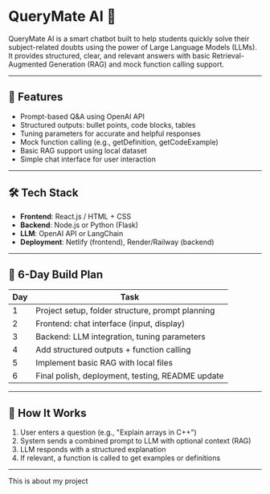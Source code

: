 # QueryMate AI 🤖

QueryMate AI is a smart chatbot built to help students quickly solve their subject-related doubts using the power of Large Language Models (LLMs). It provides structured, clear, and relevant answers with basic Retrieval-Augmented Generation (RAG) and mock function calling support.

---

## 🚀 Features

- Prompt-based Q&A using OpenAI API
- Structured outputs: bullet points, code blocks, tables
- Tuning parameters for accurate and helpful responses
- Mock function calling (e.g., getDefinition, getCodeExample)
- Basic RAG support using local dataset
- Simple chat interface for user interaction

---

## 🛠️ Tech Stack

- **Frontend**: React.js / HTML + CSS
- **Backend**: Node.js or Python (Flask)
- **LLM**: OpenAI API or LangChain
- **Deployment**: Netlify (frontend), Render/Railway (backend)

---

## 📅 6-Day Build Plan

| Day | Task |
|-----|------|
| 1   | Project setup, folder structure, prompt planning |
| 2   | Frontend: chat interface (input, display) |
| 3   | Backend: LLM integration, tuning parameters |
| 4   | Add structured outputs + function calling |
| 5   | Implement basic RAG with local files |
| 6   | Final polish, deployment, testing, README update |

---

## 🧠 How It Works

1. User enters a question (e.g., "Explain arrays in C++")
2. System sends a combined prompt to LLM with optional context (RAG)
3. LLM responds with a structured explanation
4. If relevant, a function is called to get examples or definitions

---
This is about my project
